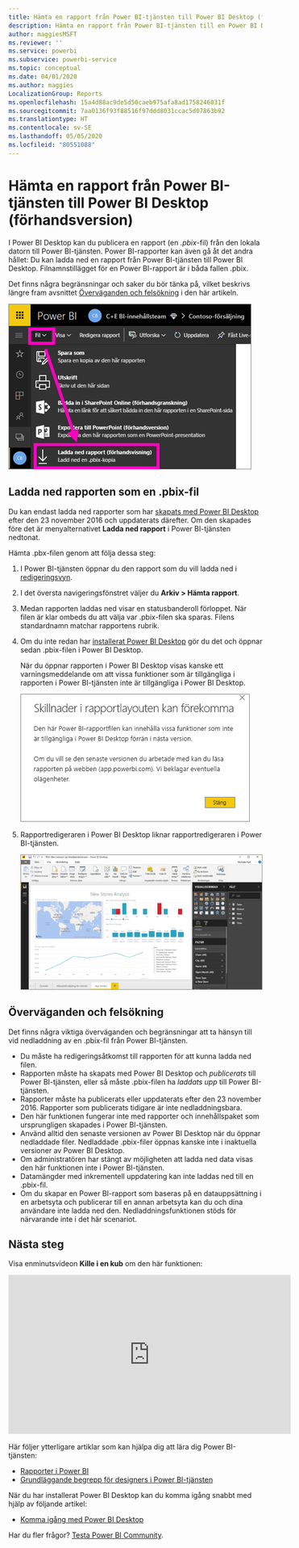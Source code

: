 ```yaml
---
title: Hämta en rapport från Power BI-tjänsten till Power BI Desktop (förhandsversion)
description: Hämta en rapport från Power BI-tjänsten till en Power BI Desktop-fil
author: maggiesMSFT
ms.reviewer: ''
ms.service: powerbi
ms.subservice: powerbi-service
ms.topic: conceptual
ms.date: 04/01/2020
ms.author: maggies
LocalizationGroup: Reports
ms.openlocfilehash: 15a4d88ac9de5d50caeb975afa8ad1758246031f
ms.sourcegitcommit: 7aa0136f93f88516f97ddd8031ccac5d07863b92
ms.translationtype: HT
ms.contentlocale: sv-SE
ms.lasthandoff: 05/05/2020
ms.locfileid: "80551088"
---
```

# <a name="download-a-report-from-the-power-bi-service-to-power-bi-desktop-preview"></a>Hämta en rapport från Power BI-tjänsten till Power BI Desktop (förhandsversion)
I Power BI Desktop kan du publicera en rapport (en *.pbix*-fil) från den lokala datorn till Power BI-tjänsten. Power BI-rapporter kan även gå åt det andra hållet: Du kan ladda ned en rapport från Power BI-tjänsten till Power BI Desktop. Filnamnstillägget för en Power BI-rapport är i båda fallen .pbix.

Det finns några begränsningar och saker du bör tänka på, vilket beskrivs längre fram avsnittet [Överväganden och felsökning](#considerations-and-troubleshooting) i den här artikeln.

![Listrutan Fil](media/service-export-to-pbix/power-bi-file-export.png)

## <a name="download-the-report-as-a-pbix-file"></a>Ladda ned rapporten som en .pbix-fil

Du kan endast ladda ned rapporter som har [skapats med Power BI Desktop](/learn/modules/publish-share-power-bi/2-publish-reports) efter den 23 november 2016 och uppdaterats därefter. Om den skapades före det är menyalternativet **Ladda ned rapport** i Power BI-tjänsten nedtonat.

Hämta .pbx-filen genom att följa dessa steg:

1. I Power BI-tjänsten öppnar du den rapport som du vill ladda ned i [redigeringsvyn](https://docs.microsoft.com/power-bi/service-interact-with-a-report-in-editing-view).

2. I det översta navigeringsfönstret väljer du **Arkiv > Hämta rapport**.
   
3. Medan rapporten laddas ned visar en statusbanderoll förloppet. När filen är klar ombeds du att välja var .pbix-filen ska sparas. Filens standardnamn matchar rapportens rubrik.
   
4. Om du inte redan har [installerat Power BI Desktop](desktop-get-the-desktop.md) gör du det och öppnar sedan .pbix-filen i Power BI Desktop.
   
    När du öppnar rapporten i Power BI Desktop visas kanske ett varningsmeddelande om att vissa funktioner som är tillgängliga i rapporten i Power BI-tjänsten inte är tillgängliga i Power BI Desktop.
   
    ![Varningsdialogruta](media/service-export-to-pbix/power-bi-export-to-pbix_2.png)

5. Rapportredigeraren i Power BI Desktop liknar rapportredigeraren i Power BI-tjänsten.  
   
    ![Rapportredigeraren i Power BI Desktop](media/service-export-to-pbix/power-bi-desktop.png)

## <a name="considerations-and-troubleshooting"></a>Överväganden och felsökning
Det finns några viktiga överväganden och begränsningar att ta hänsyn till vid nedladdning av en .pbix-fil från Power BI-tjänsten.

* Du måste ha redigeringsåtkomst till rapporten för att kunna ladda ned filen.
* Rapporten måste ha skapats med Power BI Desktop och *publicerats* till Power BI-tjänsten, eller så måste .pbix-filen ha *laddats upp* till Power BI-tjänsten.
* Rapporter måste ha publicerats eller uppdaterats efter den 23 november 2016. Rapporter som publicerats tidigare är inte nedladdningsbara.
* Den här funktionen fungerar inte med rapporter och innehållspaket som ursprungligen skapades i Power BI-tjänsten.
* Använd alltid den senaste versionen av Power BI Desktop när du öppnar nedladdade filer. Nedladdade .pbix-filer öppnas kanske inte i inaktuella versioner av Power BI Desktop.
* Om administratören har stängt av möjligheten att ladda ned data visas den här funktionen inte i Power BI-tjänsten.
* Datamängder med inkrementell uppdatering kan inte laddas ned till en .pbix-fil.
* Om du skapar en Power BI-rapport som baseras på en datauppsättning i en arbetsyta och publicerar till en annan arbetsyta kan du och dina användare inte ladda ned den. Nedladdningsfunktionen stöds för närvarande inte i det här scenariot.

## <a name="next-steps"></a>Nästa steg
Visa enminutsvideon **Kille i en kub** om den här funktionen:

<iframe width="560" height="315" src="https://www.youtube.com/embed/ymWqU5jiUl0" frameborder="0" allowfullscreen></iframe>

Här följer ytterligare artiklar som kan hjälpa dig att lära dig Power BI-tjänsten:

* [Rapporter i Power BI](consumer/end-user-reports.md)
* [Grundläggande begrepp för designers i Power BI-tjänsten](service-basic-concepts.md)

När du har installerat Power BI Desktop kan du komma igång snabbt med hjälp av följande artikel:

* [Komma igång med Power BI Desktop](desktop-getting-started.md)

Har du fler frågor? [Testa Power BI Community](https://community.powerbi.com/).

